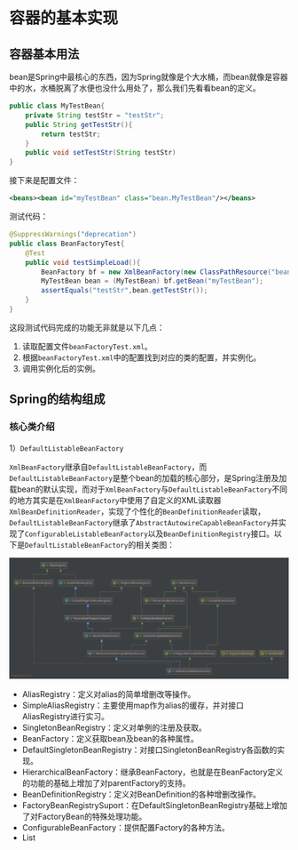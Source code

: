 # 容器的基本实现

## 容器基本用法

bean是Spring中最核心的东西，因为Spring就像是个大水桶，而bean就像是容器中的水，水桶脱离了水便也没什么用处了，那么我们先看看bean的定义。

```java
public class MyTestBean{
    private String testStr = "testStr";
    public String getTestStr(){
        return testStr;
    }
    public void setTestStr(String testStr)
}
```

接下来是配置文件：

```xml
<beans><bean id="myTestBean" class="bean.MyTestBean"/></beans>
```

测试代码：

```java
@SuppressWarnings("deprecation")
public class BeanFactoryTest{
    @Test
    public void testSimpleLoad(){
        BeanFactory bf = new XmlBeanFactory(new ClassPathResource("beanFactoryTest.xml"));
        MyTestBean bean = (MyTestBean) bf.getBean("myTestBean");
        assertEquals("testStr",bean.getTestStr());
    }
}
```

这段测试代码完成的功能无非就是以下几点：

1. 读取配置文件`beanFactoryTest.xml`。
2. 根据`beanFactoryTest.xml`中的配置找到对应的类的配置，并实例化。
3. 调用实例化后的实例。

## Spring的结构组成

### 核心类介绍

1）`DefaultListableBeanFactory`

`XmlBeanFactory`继承自`DefaultListableBeanFactory`，而`DefaultListableBeanFactory`是整个bean的加载的核心部分，是Spring注册及加载bean的默认实现，而对于`XmlBeanFactory`与`DefaultListableBeanFactory`不同的地方其实是在`XmlBeanFactory`中使用了自定义的XML读取器`XmlBeanDefinitionReader`，实现了个性化的`BeanDefinitionReader`读取，`DefaultListableBeanFactory`继承了`AbstractAutowireCapableBeanFactory`并实现了`ConfigurableListableBeanFactory`以及`BeanDefinitionRegistry`接口。以下是`DefaultListableBeanFactory`的相关类图：

![](image/282.png)

- AliasRegistry：定义对alias的简单增删改等操作。
- SimpleAliasRegistry：主要使用map作为alias的缓存，并对接口AliasRegistry进行实习。
- SingletonBeanRegistry：定义对单例的注册及获取。
- BeanFactory：定义获取bean及bean的各种属性。
- DefaultSingletonBeanRegistry：对接口SingletonBeanRegistry各函数的实现。
- HierarchicalBeanFactory：继承BeanFactory，也就是在BeanFactory定义的功能的基础上增加了对parentFactory的支持。
- BeanDefinitionRegistry：定义对BeanDefinition的各种增删改操作。
- FactoryBeanRegistrySuport：在DefaultSingletonBeanRegistry基础上增加了对FactoryBean的特殊处理功能。
- ConfigurableBeanFactory：提供配置Factory的各种方法。
- List
